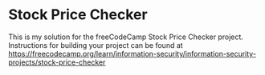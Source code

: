 # Stock Price Checker

This is my solution for the freeCodeCamp Stock Price Checker project. Instructions for building your project can be found at https://freecodecamp.org/learn/information-security/information-security-projects/stock-price-checker
